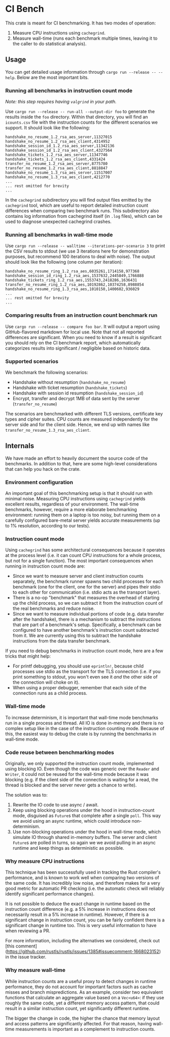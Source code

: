 # CI Bench

This crate is meant for CI benchmarking. It has two modes of operation:

1. Measure CPU instructions using `cachegrind`.
2. Measure wall-time (runs each benchmark multiple times, leaving it to the caller to do statistical
   analysis).

## Usage

You can get detailed usage information through `cargo run --release -- --help`. Below are the most
important bits.

### Running all benchmarks in instruction count mode

_Note: this step requires having `valgrind` in your path._

Use `cargo run --release -- run-all --output-dir foo` to generate the results inside the `foo`
directory. Within that directory, you will find an `icounts.csv` file with the instruction counts
for the different scenarios we support. It should look like the following:

```csv
handshake_no_resume_1.2_rsa_aes_server,11327015
handshake_no_resume_1.2_rsa_aes_client,4314952
handshake_session_id_1.2_rsa_aes_server,11342136
handshake_session_id_1.2_rsa_aes_client,4327564
handshake_tickets_1.2_rsa_aes_server,11347746
handshake_tickets_1.2_rsa_aes_client,4331424
transfer_no_resume_1.2_rsa_aes_server,8775780
transfer_no_resume_1.2_rsa_aes_client,8818847
handshake_no_resume_1.3_rsa_aes_server,11517007
handshake_no_resume_1.3_rsa_aes_client,4212770
...
... rest omitted for brevity
...
```

In the `cachegrind` subdirectory you will find output files emitted by the `cachegrind` tool, which
are useful to report detailed instruction count differences when comparing two benchmark runs. This
subdirectory also contains log information from cachegrind itself (in `.log` files), which can be
used to diagnose unexpected cachegrind crashes.

### Running all benchmarks in wall-time mode

Use `cargo run --release -- walltime --iterations-per-scenario 3` to print the CSV results to stdout
(we use 3 iterations here for demonstration purposes, but recommend 100 iterations to deal with
noise). The output should look like the following (one column per iteration):

```csv
handshake_no_resume_ring_1.2_rsa_aes,6035261,1714158,977368
handshake_session_id_ring_1.2_rsa_aes,1537632,2445849,1766888
handshake_tickets_ring_1.2_rsa_aes,1553743,2418286,1636431
transfer_no_resume_ring_1.2_rsa_aes,10192862,10374258,8988854
handshake_no_resume_ring_1.3_rsa_aes,1010150,1400602,936029
...
... rest omitted for brevity
...
```

### Comparing results from an instruction count benchmark run

Use `cargo run --release -- compare foo bar`. It will output a report using GitHub-flavored markdown
for local use. Note that not all reported differences are significant. When you need to know if a
result is significant you should rely on the CI benchmark report, which automatically categorizes
results into significant / negligible based on historic data.

### Supported scenarios

We benchmark the following scenarios:

- Handshake without resumption (`handshake_no_resume`)
- Handshake with ticket resumption (`handshake_tickets`)
- Handshake with session id resumption (`handshake_session_id`)
- Encrypt, transfer and decrypt 1MB of data sent by the server
  (`transfer_no_resume`)

The scenarios are benchmarked with different TLS versions, certificate key types and cipher suites.
CPU counts are measured independently for the server side and for the client side. Hence, we end up
with names like `transfer_no_resume_1.3_rsa_aes_client`.

## Internals

We have made an effort to heavily document the source code of the benchmarks. In addition to that,
here are some high-level considerations that can help you hack on the crate.

### Environment configuration

An important goal of this benchmarking setup is that it should run with minimal noise. Measuring CPU
instructions using `cachegrind` yields excellent results, regardless of your environment. The
wall-time benchmarks, however, require a more elaborate benchmarking environment: running them on a
laptop is too noisy, but running them on a carefully configured bare-metal server yields accurate
measurements (up to 1% resolution, according to our tests).

### Instruction count mode

Using `cachegrind` has some architectural consequences because it operates at the process level
(i.e. it can count CPU instructions for a whole process, but not for a single function). The most
important consequences when running in instruction count mode are:

- Since we want to measure server and client instruction counts separately, the benchmark runner
  spawns two child processes for each benchmark (one for the client, one for the server) and pipes
  their stdio to each other for communication (i.e. stdio acts as the transport layer).
- There is a no-op "benchmark" that measures the overhead of starting up the child process, so
  we can subtract it from the instruction count of the real benchmarks and reduce noise.
- Since we want to measure individual portions of code (e.g. data transfer after the handshake),
  there is a mechanism to subtract the instructions that are part of a benchmark's setup.
  Specifically, a benchmark can be configured to have another benchmark's instruction count
  subtracted from it. We are currently using this to subtract the handshake instructions from the
  data transfer benchmark.

If you need to debug benchmarks in instruction count mode, here are a few tricks that might help:

- For printf debugging, you should use `eprintln!`, because child processes use stdio as the
  transport for the TLS connection (i.e. if you print something to stdout, you won't even see it
  _and_ the other side of the connection will choke on it).
- When using a proper debugger, remember that each side of the connection runs as a child process.

### Wall-time mode

To increase determinism, it is important that wall-time mode benchmarks run in a single process and
thread. All IO is done in-memory and there is no complex setup like in the case of the instruction
counting mode. Because of this, the easiest way to debug the crate is by running the benchmarks in
wall-time mode.

### Code reuse between benchmarking modes

Originally, we only supported the instruction count mode, implemented using blocking IO. Even though
the code was generic over the `Reader` and `Writer`, it could not be reused for the wall-time mode
because it was blocking (e.g. if the client side of the connection is waiting for a read, the thread
is blocked and the server never gets a chance to write).

The solution was to:

1. Rewrite the IO code to use async / await.
2. Keep using blocking operations under the hood in instruction-count mode, disguised as `Future`s
   that complete after a single `poll`. This way we avoid using an async runtime, which could
   introduce non-determinism.
3. Use non-blocking operations under the hood in wall-time mode, which simulate IO through shared
   in-memory buffers. The server and client `Future`s are polled in turns, so again we we avoid
   pulling in an async runtime and keep things as deterministic as possible.

### Why measure CPU instructions

This technique has been successfully used in tracking the Rust compiler's performance, and is
known to work well when comparing two versions of the same code. It has incredibly low noise,
and therefore makes for a very good metric for automatic PR checking (i.e. the automatic check
will reliably identify significant performance changes).

It is not possible to deduce the exact change in runtime based on the instruction count
difference (e.g. a 5% increase in instructions does not necessarily result in a 5% increase in
runtime). However, if there is a significant change in instruction count, you can be fairly
confident there is a significant change in runtime too. This is very useful information to have
when reviewing a PR.

For more information, including the alternatives we considered, check out [this comment]
(https://github.com/rustls/rustls/issues/1385#issuecomment-1668023152) in the issue tracker.

### Why measure wall-time

While instruction counts are a useful proxy to detect changes in runtime performance, they do not
account for important factors such as cache misses and branch mispredictions. As an example,
consider two equivalent functions that calculate an aggregate value based on a `Vec<u64>`: if they
use roughly the same code, yet a different memory access pattern, that could result in a similar
instruction count, yet significantly different runtime.

The bigger the change in code, the higher the chance that memory layout and access patterns are
significantly affected. For that reason, having wall-time measurements is important as a complement
to instruction counts.
